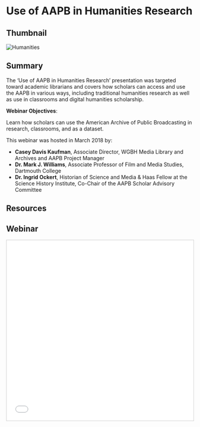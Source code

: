 # Use of AAPB in Humanities Research

## Thumbnail

![Humanities](https://s3.amazonaws.com/americanarchive.org/featured/Tile_DarkBlue.png "Humanities")

## Summary

The ‘Use of AAPB in Humanities Research’ presentation was targeted toward academic librarians and covers how scholars can access and use the AAPB in various ways, including traditional humanities research as well as use in classrooms and digital humanities scholarship.

**Webinar Objectives**:

Learn how scholars can use the American Archive of Public Broadcasting in research, classrooms, and as a dataset.

This webinar was hosted in March 2018 by:

* **Casey Davis Kaufman**, Associate Director, WGBH Media Library and Archives and AAPB Project Manager
* **Dr. Mark J. Williams**, Associate Professor of Film and Media Studies, Dartmouth College
* **Dr. Ingrid Ockert**, Historian of Science and Media & Haas Fellow at the Science History Institute, Co-Chair of the AAPB Scholar Advisory Committee

## Resources

## Webinar

<iframe src="//www.slideshare.net/slideshow/embed_code/key/3U3fMweGiEtiFs" width="595" height="485" frameborder="0" marginwidth="0" marginheight="0" scrolling="no" style="border:1px solid #CCC; border-width:1px; margin-bottom:5px; max-width: 100%;" allowfullscreen> </iframe>